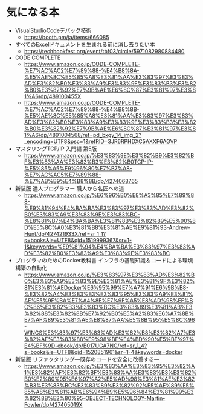 # 気になる本

- VisualStudioCodeデバッグ技術
    - https://booth.pm/ja/items/666085
- すべてのExcelドキュメントを生まれる前に消し去りたい本
    - https://techbookfest.org/event/tbf03/circle/5971082980884480
- CODE COMPLETE
    - https://www.amazon.co.jp/CODE-COMPLETE-%E7%AC%AC2%E7%89%88-%E4%B8%8A-%E5%AE%8C%E5%85%A8%E3%81%AA%E3%83%97%E3%83%AD%E3%82%B0%E3%83%A9%E3%83%9F%E3%83%B3%E3%82%B0%E3%82%92%E7%9B%AE%E6%8C%87%E3%81%97%E3%81%A6/dp/489100455X
    - https://www.amazon.co.jp/CODE-COMPLETE-%E7%AC%AC2%E7%89%88-%E4%B8%8B-%E5%AE%8C%E5%85%A8%E3%81%AA%E3%83%97%E3%83%AD%E3%82%B0%E3%83%A9%E3%83%9F%E3%83%B3%E3%82%B0%E3%82%92%E7%9B%AE%E6%8C%87%E3%81%97%E3%81%A6/dp/4891004568/ref=pd_bxgy_14_img_2?_encoding=UTF8&psc=1&refRID=3JR6RPHDXC5AXXF6AGVP
- マスタリングTCP/IP 入門編 第5版
    - https://www.amazon.co.jp/%E3%83%9E%E3%82%B9%E3%82%BF%E3%83%AA%E3%83%B3%E3%82%B0TCP-IP-%E5%85%A5%E9%96%80%E7%B7%A8-%E7%AC%AC5%E7%89%88-%E7%AB%B9%E4%B8%8B/dp/4274068765
- 新装版 達人プログラマー 職人から名匠への道
    - https://www.amazon.co.jp/%E6%96%B0%E8%A3%85%E7%89%88-%E9%81%94%E4%BA%BA%E3%83%97%E3%83%AD%E3%82%B0%E3%83%A9%E3%83%9E%E3%83%BC-%E8%81%B7%E4%BA%BA%E3%81%8B%E3%82%89%E5%90%8D%E5%8C%A0%E3%81%B8%E3%81%AE%E9%81%93-Andrew-Hunt/dp/427421933X/ref=sr_1_1?s=books&ie=UTF8&qid=1519999367&sr=1-1&keywords=%E9%81%94%E4%BA%BA%E3%83%97%E3%83%AD%E3%82%B0%E3%83%A9%E3%83%9E%E3%83%BC
- プログラマのためのDocker教科書 インフラの基礎知識＆コードによる環境構築の自動化
    - https://www.amazon.co.jp/%E3%83%97%E3%83%AD%E3%82%B0%E3%83%A9%E3%83%9E%E3%81%AE%E3%81%9F%E3%82%81%E3%81%AEDocker%E6%95%99%E7%A7%91%E6%9B%B8-%E3%82%A4%E3%83%B3%E3%83%95%E3%83%A9%E3%81%AE%E5%9F%BA%E7%A4%8E%E7%9F%A5%E8%AD%98%EF%BC%86%E3%82%B3%E3%83%BC%E3%83%89%E3%81%AB%E3%82%88%E3%82%8B%E7%92%B0%E5%A2%83%E6%A7%8B%E7%AF%89%E3%81%AE%E8%87%AA%E5%8B%95%E5%8C%96-WINGS%E3%83%97%E3%83%AD%E3%82%B8%E3%82%A7%E3%82%AF%E3%83%88%E9%98%BF%E4%BD%90%E5%BF%97%E4%BF%9D-ebook/dp/B017UGA7NG/ref=sr_1_4?s=books&ie=UTF8&qid=1520851961&sr=1-4&keywords=docker
- 新装版 リファクタリング―既存のコードを安全に改善する―
    - https://www.amazon.co.jp/%E3%83%AA%E3%83%95%E3%82%A1%E3%82%AF%E3%82%BF%E3%83%AA%E3%83%B3%E3%82%B0%E2%80%95%E6%97%A2%E5%AD%98%E3%81%AE%E3%82%B3%E3%83%BC%E3%83%89%E3%82%92%E5%AE%89%E5%85%A8%E3%81%AB%E6%94%B9%E5%96%84%E3%81%99%E3%82%8B%E2%80%95-OBJECT-TECHNOLOGY-Martin-Fowler/dp/427405019X